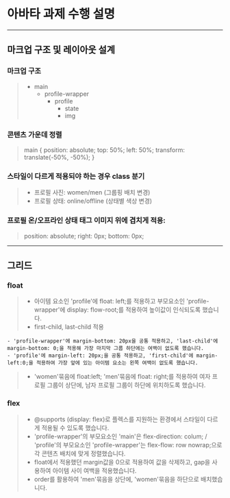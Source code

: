 # 아바타 과제 수행 설명

---

## 마크업 구조 및 레이아웃 설계

### 마크업 구조

> - main
>   - profile-wrapper
>     - profile
>       - state
>       - img

### 콘텐츠 가운데 정렬

> main {
> position: absolute;
> top: 50%;
> left: 50%;
> transform: translate(-50%, -50%);
> }

### 스타일이 다르게 적용되야 하는 경우 class 분기

> - 프로필 사진: women/men (그룹핑 배치 변경)
> - 프로필 상태: online/offline (상태별 색상 변경)

### 프로필 온/오프라인 상태 태그 이미지 위에 겹치게 적용:

> position: absolute;
> right: 0px;
> bottom: 0px;

---

## 그리드

### float

> - 아이템 요소인 'profile'에 float: left;를 적용하고 부모요소인 'profile-wrapper'에 display: flow-root;를 적용하여 높이값이 인식되도록 했습니다.
> - first-child, last-child 적용

    - 'profile-wrapper'에 margin-bottom: 20px을 공통 적용하고, 'last-child'에 margin-bottom: 0;을 적용해 가장 마지막 그룹 하단에는 여백이 없도록 했습니다.
    - 'profile'에 margin-left: 20px;을 공통 적용하고, 'first-child'에 margin-left:0;을 적용하여 가장 앞에 있는 아이템 요소는 왼쪽 여백이 없도록 했습니다.

> - 'women'묶음에 float:left; 'men'묶음에 float: right;를 적용하여 여자 프로필 그룹이 상단에, 남자 프로필 그룹이 하단에 위치하도록 했습니다.

### flex

> - @supports (display: flex)로 플렉스를 지원하는 환경에서 스타일이 다르게 적용될 수 있도록 했습니다.
> - 'profile-wrapper'의 부모요소인 'main'은 flex-direction: colum; / 'profile'의 부모요소인 'profile-wrapper'는 flex-flow: row nowrap;으로 각 콘텐츠 배치에 맞게 정렬했습니다.
> - float에서 적용했던 margin값을 0으로 적용하여 값을 삭제하고, gap을 사용하여 아이템 사이 여백을 적용했습니다.
> - order를 활용하여 'men'묶음을 상단에, 'women'묶음을 하단으로 배치했습니다.
